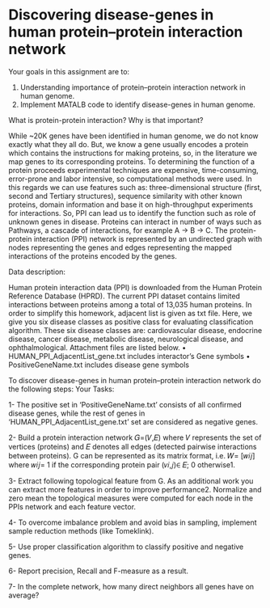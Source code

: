 # Discovering disease-genes in human protein–protein interaction network 

Your goals in this assignment are to: 
1. Understanding importance of protein–protein interaction network in human genome. 
2. Implement MATALB code to identify disease-genes in human genome. 

What is protein-protein interaction? Why is that important? 

While ~20K genes have been identified in human genome, we do not know exactly what they all do. But, we know a gene usually encodes a protein which contains the instructions for making proteins, so, in the literature we map genes to its corresponding proteins. To determining the function of a protein proceeds experimental techniques are expensive, time-consuming, error-prone and labor intensive, so computational methods were used. In this regards we can use features such as: three-dimensional structure (first, second and Tertiary structures), sequence similarity with other known proteins, domain information and base it on high-throughput experiments for interactions. So, PPI can lead us to identify the function such as role of unknown genes in disease. 
Proteins can interact in number of ways such as Pathways, a cascade of interactions, for example A -> B -> C. The protein-protein interaction (PPI) network is represented by an undirected graph with nodes representing the genes and edges representing the mapped interactions of the proteins encoded by the genes. 

Data description: 

Human protein interaction data (PPI) is downloaded from the Human Protein Reference Database (HPRD). The current PPI dataset contains limited interactions between proteins among a total of 13,035 human proteins. In order to simplify this homework, adjacent list is given as txt file. Here, we give you six disease classes as positive class for evaluating classification algorithm. These six disease classes are: cardiovascular disease, endocrine disease, cancer disease, metabolic disease, neurological disease, and ophthalmological. Attachment files are listed below. 
•	HUMAN_PPI_AdjacentList_gene.txt includes interactor’s Gene symbols 
•	PositiveGeneName.txt includes disease gene symbols 

To discover disease-genes in human protein–protein interaction network do the following steps: 
Your Tasks: 

1- The positive set in ‘PositiveGeneName.txt’ consists of all confirmed disease genes, while the rest of genes in ‘HUMAN_PPI_AdjacentList_gene.txt’ set are considered as negative genes. 

2- Build a protein interaction network 𝐺=(𝑉,𝐸) where 𝑉 represents the set of vertices (proteins) and 𝐸 denotes all edges (detected pairwise interactions between proteins). G can be represented as its matrix format, i.e. 𝑊= [𝑤𝑖𝑗] where 𝑤𝑖𝑗= 1 if the corresponding protein pair (𝑣𝑖,𝑗)∈ 𝐸; 0 otherwise1. 

3- Extract following topological feature from G. As an additional work you can extract more features in order to improve performance2. Normalize and zero mean the topological measures were computed for each node in the PPIs network and each feature vector.

4- To overcome imbalance problem and avoid bias in sampling, implement sample reduction methods (like Tomeklink).  

5- Use proper classification algorithm to classify positive and negative genes.

6- Report precision, Recall and F-measure as a result.

7- In the complete network, how many direct neighbors all genes have on average?

